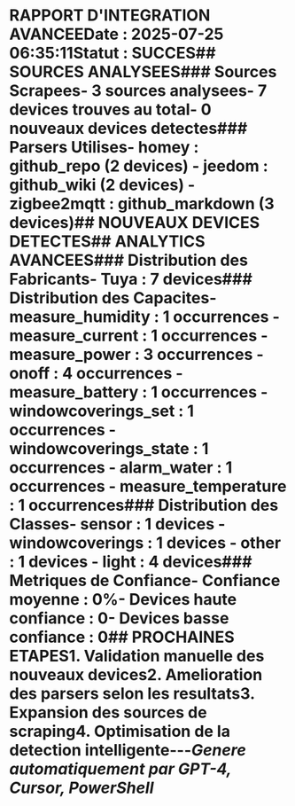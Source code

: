 # RAPPORT D'INTEGRATION AVANCEE**Date :** 2025-07-25 06:35:11**Statut :** SUCCES## SOURCES ANALYSEES### Sources Scrapees- 3 sources analysees- 7 devices trouves au total- 0 nouveaux devices detectes### Parsers Utilises- **homey** : github_repo (2 devices) - **jeedom** : github_wiki (2 devices) - **zigbee2mqtt** : github_markdown (3 devices)## NOUVEAUX DEVICES DETECTES## ANALYTICS AVANCEES### Distribution des Fabricants- **Tuya** : 7 devices### Distribution des Capacites- **measure_humidity** : 1 occurrences - **measure_current** : 1 occurrences - **measure_power** : 3 occurrences - **onoff** : 4 occurrences - **measure_battery** : 1 occurrences - **windowcoverings_set** : 1 occurrences - **windowcoverings_state** : 1 occurrences - **alarm_water** : 1 occurrences - **measure_temperature** : 1 occurrences### Distribution des Classes- **sensor** : 1 devices - **windowcoverings** : 1 devices - **other** : 1 devices - **light** : 4 devices### Metriques de Confiance- **Confiance moyenne** : 0%- **Devices haute confiance** : 0- **Devices basse confiance** : 0## PROCHAINES ETAPES1. **Validation manuelle** des nouveaux devices2. **Amelioration des parsers** selon les resultats3. **Expansion des sources** de scraping4. **Optimisation de la detection** intelligente---*Genere automatiquement par GPT-4, Cursor, PowerShell*